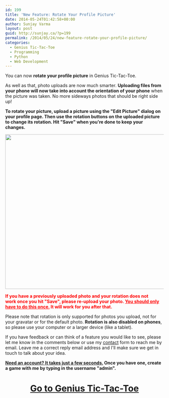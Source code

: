 ```yaml
---
id: 199
title: 'New Feature: Rotate Your Profile Picture'
date: 2014-05-24T01:42:58+00:00
author: Sunjay Varma
layout: post
guid: http://sunjay.ca/?p=199
permalink: /2014/05/24/new-feature-rotate-your-profile-picture/
categories:
  - Genius Tic-Tac-Toe
  - Programming
  - Python
  - Web Development
---
```

You can now **rotate your profile picture** in Genius Tic-Tac-Toe.

As well as that, photo uploads are now much smarter. **Uploading files from your phone will now take into account the orientation of your phone** when the picture was taken. No more sideways photos that should be right side up!

**To rotate your picture, upload a picture using the "Edit Picture" dialog on your profile page. Then use the rotation buttons on the uploaded picture to change its rotation. Hit "Save" when you're done to keep your changes.**

<a href="http://sunjay.ca/wp-content/uploads/2014/05/rotate_picture1.png" target="_blank"><img class="aligncenter wp-image-204 size-full" src="http://sunjay.ca/wp-content/uploads/2014/05/rotate_picture1.png" alt="" width="614" height="491" /></a>

<span style="color: #ff0000;"><strong>If you have a previously uploaded photo and your rotation does not work once you hit "Save", please re-upload your photo. <span style="text-decoration: underline;">You should only have to do this once.</span> It will work for you after that.</strong></span>

Please note that rotation is only supported for photos you upload, not for your gravatar or for the default photo. **Rotation is also disabled on phones**, so please use your computer or a larger device (like a tablet).

If you have feedback or can think of a feature you would like to see, please let me know in the comments below or use my <a title="Contact" href="http://sunjay.ca/contact/" target="_blank">contact</a> form to reach me by email. Leave me a correct reply email address and I'll make sure we get in touch to talk about your idea.

**[Need an account? It takes just a few seconds.](https://geniustictactoe.com/register/) Once you have one, create a game with me by typing in the username "admin".**

<h1 style="text-align: center;">
  <a href="https://geniustictactoe.com/">Go to Genius Tic-Tac-Toe</a>
</h1>